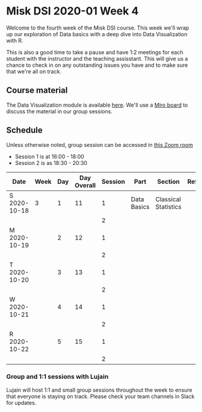 # Misk DSI 2020-01 Week 4

Welcome to the fourth week of the Misk DSI course. This week we'll wrap up our exploration of Data basics with a deep dive into Data Visualization with R.

This is also a good time to take a pause and have 1:2 meetings for each student with the instructor and the teaching assisstant. This will give us a chance to check in on any outstanding issues you have and to make sure that we're all on track. 

## Course material

The Data Visualization module is available [here](http://scavetta.academy/misk/dataviz/_book/index.html). We'll use a [Miro board](https://miro.com/app/board/o9J_kiQl5uU=/) to discuss the material in our group sessions.

## Schedule

Unless otherwise noted, group session can be accessed in [this Zoom room](https://zoom.us/j/5842919624?pwd=VFVxUWg0M29FU09JaktrZTloQ1lodz09)

- Session 1 is at 16:00 - 18:00
- Session 2 is as 18:30 - 20:30


|	Date	        | Week | Day |	Day Overall	| Session	| Part	               | Section	                         | Reference | Topic                                          |
|---------------|------|-----|--------------|---------|----------------------|-----------------------------------|-----------|------------------------------------------------|
|	S 2020-10-18	| 3	   | 1   | 11	          | 1	      | Data Basics          | Classical Statistics              |       	   | Data Visualization |
|						    |      |     |              | 2	      |	                     |                                   |      	   | |
|	M	2020-10-19	|	     | 2	 | 12	          | 1	      |                      |                                	 |      	   | ggplot2 in R                                     |
|						    |      |     |              | 2	      |	                     |                                   |      	   |                        |
|	T	2020-10-20	|      | 3   | 13           | 1	      |	 				             |                                   |      	   | 1:2 sessions                            |
|						    |      |     |              | 2	      |		                   |                                   |      	   |  |
|	W	2020-10-21	|	     | 4	 | 14	          | 1	      |	           	         |                                   |    	     | |
|						    |      |     |              | 2	      |	                     |                                   |    	     | |
|	R	2020-10-22	|	     | 5	 | 15	          | 1       |							       	 |                                   |     	     |                           |
|						    |      |     |              | 2		    |                      |                                   |     	     |                           |

### Group and 1:1 sessions with Lujain

Lujain will host 1:1 and small group sessions throughout the week to ensure that everyone is staying on track. Please check your team channels in Slack for updates.
